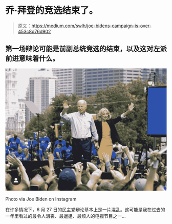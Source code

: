 # 乔·拜登的竞选结束了。

> 原文：<https://medium.com/swlh/joe-bidens-campaign-is-over-453c8d76d902>

## 第一场辩论可能是前副总统竞选的结束，以及这对左派前进意味着什么。

![](img/0c6a905b0177e5236e5d56ee0981251e.png)

Photo via Joe Biden on Instagram

在许多情况下，6 月 27 日的民主党辩论基本上是一片混乱。这可能是我在过去的一年里看过的最令人沮丧、最邋遢、最烦人的电视节目之一…